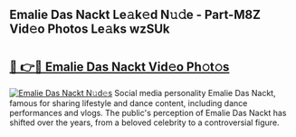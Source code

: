 ## Emalie Das Nackt Le𝚊k𝚎d N𝚞𝚍e - Part-M8Z Vid𝚎o Photos Le𝚊ks wzSUk

# <h2><a href="http://fbaskjz.evod.top/?m=Emalie+Das+Nackt">🔗 👉🔴 Emalie Das Nackt Vid𝚎o Ph𝚘t𝚘s</a></h2>

[![Emalie Das Nackt N𝚞d𝚎s](https://i.imgur.com/8V9OHl7.gif)](http://fbaskjz.evod.top/?m=Emalie+Das+Nackt)
Social media personality Emalie Das Nackt, famous for sharing lifestyle and dance content, including dance performances and vlogs. The public's perception of Emalie Das Nackt has shifted over the years, from a beloved celebrity to a controversial figure. 
